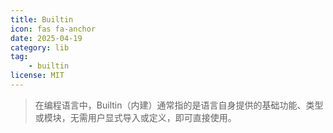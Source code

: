 ```yaml
---
title: Builtin
icon: fas fa-anchor
date: 2025-04-19
category: lib
tag:
    - builtin
license: MIT
---
```


> 在编程语言中，Builtin（内建）通常指的是语言自身提供的基础功能、类型或模块，无需用户显式导入或定义，即可直接使用。